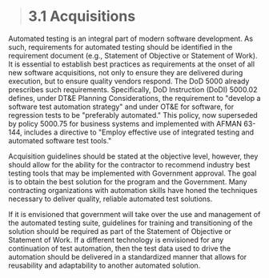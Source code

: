 > # **3.1** Acquisitions

Automated testing is an integral part of modern software development. As such, requirements for automated testing should be identified in the requirement 
document (e.g., Statement of Objective or Statement of Work). It is essential to establish best practices as requirements at the onset of all new software 
acquisitions, not only to ensure they are delivered during execution, but to ensure quality vendors respond. The DoD 5000 already prescribes such requirements. 
Specifically, DoD Instruction (DoDI) 5000.02 defines, under DT&E Planning Considerations, the requirement to "develop a software test automation strategy" 
and under OT&E for software, for regression tests to be "preferably automated." This policy, now superseded by policy 5000.75 for business systems and 
implemented with AFMAN 63-144, includes a directive to "Employ  effective  use  of  integrated  testing  and  automated  software  test  tools."

Acquisition guidelines should be stated at the objective level, however, they should allow for the ability for the contractor to recommend industry best 
testing tools that may be implemented with Government approval. The goal is to obtain the best solution for the program and the Government. Many contracting 
organizations with automation skills have honed the techniques necessary to deliver quality, reliable automated test solutions.

If it is envisioned that government will take over the use and management of the automated testing suite, guidelines for training and transitioning of 
the solution should be required as part of the Statement of Objective or Statement of Work. If a different technology is envisioned for any continuation 
of test automation, then the test data used to drive the automation should be delivered in a standardized manner that allows for reusability and adaptability 
to another automated solution.
